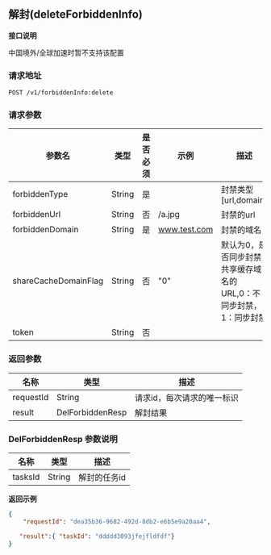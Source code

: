 ## 解封(deleteForbiddenInfo)

**接口说明**

中国境外/全球加速时暂不支持该配置

### 请求地址

```reStructuredText
POST /v1/forbiddenInfo:delete
```

### 请求参数

| 参数名            | 类型                   | 是否必须 | 示例             | 描述                               |
| ----------------- | ---------------------- | -------- | ---------------- | ---------------------------------- |
| forbiddenType               | String                 | 是       |               | 封禁类型[url,domain]     |
| forbiddenUrl               | String                 | 否       | /a.jpg              | 封禁的url     |
| forbiddenDomain               | String                 | 是       |  www.test.com        | 封禁的域名    |
| shareCacheDomainFlag               | String                 | 否       | "0"             | 默认为0，是否同步封禁共享缓存域名的URL,0：不同步封禁，1：同步封禁     |
| token               | String                 | 否       |               |     |


### 返回参数

| 名称          | 类型    | 描述                                                     |
| ------------- | ------- | -------------------------------------------------------- |
| requestId | String | 请求id，每次请求的唯一标识 |
|result|DelForbiddenResp|解封结果|

### DelForbiddenResp 参数说明

| 名称          | 类型    | 描述                                                     |
| ------------- | ------- | -------------------------------------------------------- |
| tasksId        |String  | 解封的任务id                                              |


**返回示例**

```json
{
    "requestId": "dea35b36-9682-492d-8db2-e6b5e9a20aa4",

   "result":{ "taskId": "ddddd3093jfejfldfdf"}
}
```
